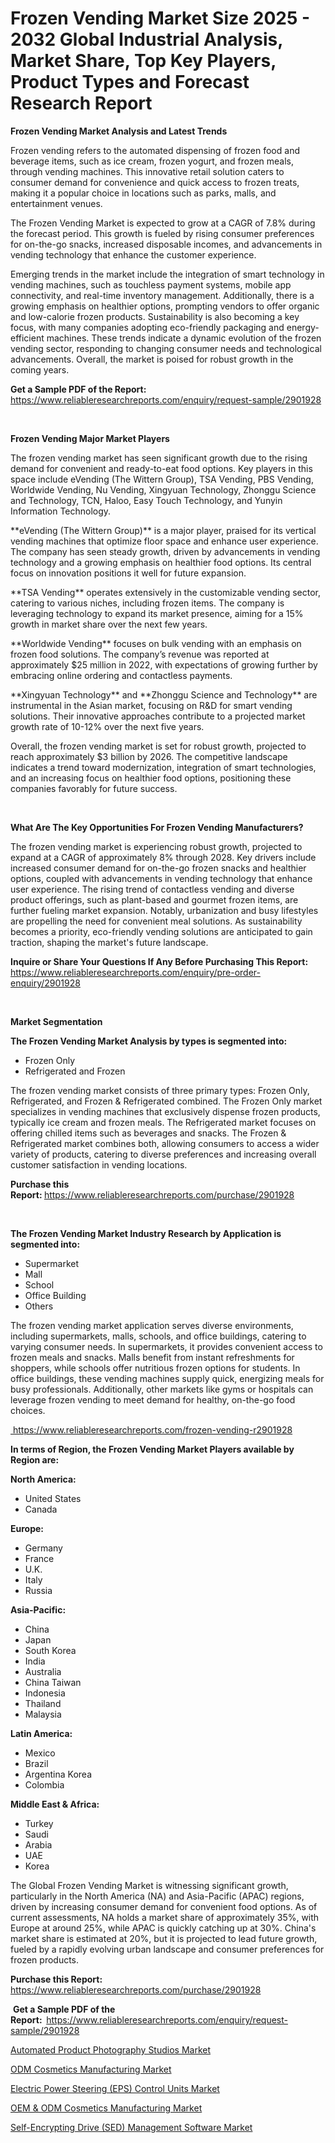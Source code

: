 <p><h1>Frozen Vending Market Size 2025 - 2032 Global Industrial Analysis, Market Share, Top Key Players, Product Types and Forecast Research Report</h1></p><p><strong>Frozen Vending Market Analysis and Latest Trends</strong></p>
<p><p>Frozen vending refers to the automated dispensing of frozen food and beverage items, such as ice cream, frozen yogurt, and frozen meals, through vending machines. This innovative retail solution caters to consumer demand for convenience and quick access to frozen treats, making it a popular choice in locations such as parks, malls, and entertainment venues.</p><p>The Frozen Vending Market is expected to grow at a CAGR of 7.8% during the forecast period. This growth is fueled by rising consumer preferences for on-the-go snacks, increased disposable incomes, and advancements in vending technology that enhance the customer experience. </p><p>Emerging trends in the market include the integration of smart technology in vending machines, such as touchless payment systems, mobile app connectivity, and real-time inventory management. Additionally, there is a growing emphasis on healthier options, prompting vendors to offer organic and low-calorie frozen products. Sustainability is also becoming a key focus, with many companies adopting eco-friendly packaging and energy-efficient machines. These trends indicate a dynamic evolution of the frozen vending sector, responding to changing consumer needs and technological advancements. Overall, the market is poised for robust growth in the coming years.</p></p>
<p><strong>Get a Sample PDF of the Report:&nbsp;</strong> <a href="https://www.reliableresearchreports.com/enquiry/request-sample/2901928?utm_campaign=28&utm_medium=2&utm_source=Github&utm_content=ia&utm_term=11032025&utm_id=frozen-vending">https://www.reliableresearchreports.com/enquiry/request-sample/2901928</a></p>
<p>&nbsp;</p>
<p><strong>Frozen Vending Major Market Players</strong></p>
<p><p>The frozen vending market has seen significant growth due to the rising demand for convenient and ready-to-eat food options. Key players in this space include eVending (The Wittern Group), TSA Vending, PBS Vending, Worldwide Vending, Nu Vending, Xingyuan Technology, Zhonggu Science and Technology, TCN, Haloo, Easy Touch Technology, and Yunyin Information Technology.</p><p>**eVending (The Wittern Group)** is a major player, praised for its vertical vending machines that optimize floor space and enhance user experience. The company has seen steady growth, driven by advancements in vending technology and a growing emphasis on healthier food options. Its central focus on innovation positions it well for future expansion.</p><p>**TSA Vending** operates extensively in the customizable vending sector, catering to various niches, including frozen items. The company is leveraging technology to expand its market presence, aiming for a 15% growth in market share over the next few years.</p><p>**Worldwide Vending** focuses on bulk vending with an emphasis on frozen food solutions. The company’s revenue was reported at approximately $25 million in 2022, with expectations of growing further by embracing online ordering and contactless payments.</p><p>**Xingyuan Technology** and **Zhonggu Science and Technology** are instrumental in the Asian market, focusing on R&D for smart vending solutions. Their innovative approaches contribute to a projected market growth rate of 10-12% over the next five years.</p><p>Overall, the frozen vending market is set for robust growth, projected to reach approximately $3 billion by 2026. The competitive landscape indicates a trend toward modernization, integration of smart technologies, and an increasing focus on healthier food options, positioning these companies favorably for future success.</p></p>
<p>&nbsp;</p>
<p><strong>What Are The Key Opportunities For Frozen Vending Manufacturers?</strong></p>
<p><p>The frozen vending market is experiencing robust growth, projected to expand at a CAGR of approximately 8% through 2028. Key drivers include increased consumer demand for on-the-go frozen snacks and healthier options, coupled with advancements in vending technology that enhance user experience. The rising trend of contactless vending and diverse product offerings, such as plant-based and gourmet frozen items, are further fueling market expansion. Notably, urbanization and busy lifestyles are propelling the need for convenient meal solutions. As sustainability becomes a priority, eco-friendly vending solutions are anticipated to gain traction, shaping the market's future landscape.</p></p>
<p><strong>Inquire or Share Your Questions If Any Before Purchasing This Report:</strong> <a href="https://www.reliableresearchreports.com/enquiry/pre-order-enquiry/2901928?utm_campaign=28&utm_medium=2&utm_source=Github&utm_content=ia&utm_term=11032025&utm_id=frozen-vending">https://www.reliableresearchreports.com/enquiry/pre-order-enquiry/2901928</a></p>
<p>&nbsp;</p>
<p><strong>Market Segmentation</strong></p>
<p><strong>The Frozen Vending Market Analysis by types is segmented into:</strong></p>
<p><ul><li>Frozen Only</li><li>Refrigerated and Frozen</li></ul></p>
<p><p>The frozen vending market consists of three primary types: Frozen Only, Refrigerated, and Frozen & Refrigerated combined. The Frozen Only market specializes in vending machines that exclusively dispense frozen products, typically ice cream and frozen meals. The Refrigerated market focuses on offering chilled items such as beverages and snacks. The Frozen & Refrigerated market combines both, allowing consumers to access a wider variety of products, catering to diverse preferences and increasing overall customer satisfaction in vending locations.</p></p>
<p><strong>Purchase this Report:&nbsp;</strong><a href="https://www.reliableresearchreports.com/purchase/2901928?utm_campaign=28&utm_medium=2&utm_source=Github&utm_content=ia&utm_term=11032025&utm_id=frozen-vending">https://www.reliableresearchreports.com/purchase/2901928</a></p>
<p>&nbsp;</p>
<p><strong>The Frozen Vending Market Industry Research by Application is segmented into:</strong></p>
<p><ul><li>Supermarket</li><li>Mall</li><li>School</li><li>Office Building</li><li>Others</li></ul></p>
<p><p>The frozen vending market application serves diverse environments, including supermarkets, malls, schools, and office buildings, catering to varying consumer needs. In supermarkets, it provides convenient access to frozen meals and snacks. Malls benefit from instant refreshments for shoppers, while schools offer nutritious frozen options for students. In office buildings, these vending machines supply quick, energizing meals for busy professionals. Additionally, other markets like gyms or hospitals can leverage frozen vending to meet demand for healthy, on-the-go food choices.</p></p>
<p><a href="https://www.reliableresearchreports.com/frozen-vending-r2901928?utm_campaign=28&utm_medium=2&utm_source=Github&utm_content=ia&utm_term=11032025&utm_id=frozen-vending">&nbsp;https://www.reliableresearchreports.com/frozen-vending-r2901928</a></p>
<p><strong>In terms of Region, the Frozen Vending Market Players available by Region are:</strong></p>
<p>
    <p> <strong> North America: </strong>
        <ul>
            <li>United States</li>
            <li>Canada</li>
        </ul>
        </p> 
    <p> <strong> Europe: </strong>
        <ul>
            <li>Germany</li>
            <li>France</li>
            <li>U.K.</li>
            <li>Italy</li>
            <li>Russia</li>
        </ul>
        </p> 
    <p> <strong> Asia-Pacific: </strong>
        <ul>
            <li>China</li>
            <li>Japan</li>
            <li>South Korea</li>
            <li>India</li>
            <li>Australia</li>
            <li>China Taiwan</li>
            <li>Indonesia</li>
            <li>Thailand</li>
            <li>Malaysia</li>
        </ul>
        </p> 
    <p> <strong> Latin America: </strong>
        <ul>
            <li>Mexico</li>
            <li>Brazil</li>
            <li>Argentina Korea</li>
            <li>Colombia</li>
        </ul>
        </p> 
    <p> <strong> Middle East & Africa: </strong>
        <ul>
            <li>Turkey</li>
            <li>Saudi</li>
            <li>Arabia</li>
            <li>UAE</li>
            <li>Korea</li>
        </ul>
    </p>
    </p>
<p><p>The Global Frozen Vending Market is witnessing significant growth, particularly in the North America (NA) and Asia-Pacific (APAC) regions, driven by increasing consumer demand for convenient food options. As of current assessments, NA holds a market share of approximately 35%, with Europe at around 25%, while APAC is quickly catching up at 30%. China's market share is estimated at 20%, but it is projected to lead future growth, fueled by a rapidly evolving urban landscape and consumer preferences for frozen products.</p></p>
<p><strong>Purchase this Report: </strong><a href="https://www.reliableresearchreports.com/purchase/2901928?utm_campaign=28&utm_medium=2&utm_source=Github&utm_content=ia&utm_term=11032025&utm_id=frozen-vending">https://www.reliableresearchreports.com/purchase/2901928</a></p>
<p>&nbsp;<strong>Get a Sample PDF of the Report:&nbsp;&nbsp;</strong><a href="https://www.reliableresearchreports.com/enquiry/request-sample/2901928?utm_campaign=28&utm_medium=2&utm_source=Github&utm_content=ia&utm_term=11032025&utm_id=frozen-vending">https://www.reliableresearchreports.com/enquiry/request-sample/2901928</a></p>
<p><strong></strong></p>
<p><p><a href="https://github.com/vaeilabin/Market-Research-Report-List-1/blob/main/automated-product-photography-studios-market.md?utm_campaign=28&utm_medium=2&utm_source=Github&utm_content=ia&utm_term=11032025&utm_id=frozen-vending">Automated Product Photography Studios Market</a></p><p><a href="https://github.com/alekitanis/Market-Research-Report-List-1/blob/main/odm-cosmetics-manufacturing-market.md?utm_campaign=28&utm_medium=2&utm_source=Github&utm_content=ia&utm_term=11032025&utm_id=frozen-vending">ODM Cosmetics Manufacturing Market</a></p><p><a href="https://github.com/kumadenthela/Market-Research-Report-List-1/blob/main/electric-power-steering-eps-control-units-market.md?utm_campaign=28&utm_medium=2&utm_source=Github&utm_content=ia&utm_term=11032025&utm_id=frozen-vending">Electric Power Steering (EPS) Control Units Market</a></p><p><a href="https://github.com/bilkbitsch/Market-Research-Report-List-1/blob/main/oem-odm-cosmetics-manufacturing-market.md?utm_campaign=28&utm_medium=2&utm_source=Github&utm_content=ia&utm_term=11032025&utm_id=frozen-vending">OEM & ODM Cosmetics Manufacturing Market</a></p><p><a href="https://github.com/ikokwuihepa/Market-Research-Report-List-1/blob/main/self-encrypting-drive-sed-management-software-market.md?utm_campaign=28&utm_medium=2&utm_source=Github&utm_content=ia&utm_term=11032025&utm_id=frozen-vending">Self-Encrypting Drive (SED) Management Software Market</a></p></p>